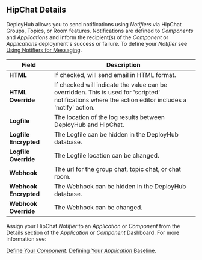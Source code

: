 
## HipChat Details

DeployHub allows you to send notifications using _Notifiers_ via HipChat Groups, Topics, or Room features. Notifications are defined to _Components_ and _Applications_ and inform the recipient(s) of the _Component_ or _Applications_ deployment's success or failure. To define your _Notifier_ see [Using Notifiers for Messaging](/userguide/customizations/2-define-notifiers/).  

| Field                 | Description                                                                                                                                         |
|-----------------------|-----------------------------------------------------------------------------------------------------------------------------------------------------|
| **HTML**              | If checked, will send email in HTML format.                                                                                                         |
| **HTML Override**     | If checked will indicate the value can be overridden. This is used for 'scripted' notifications where the action editor includes a 'notify' action. |
| **Logfile**           | The location of the log results between DeployHub and HipChat.                                                                                      |
| **Logfile Encrypted** | The Logfile can be hidden in the DeployHub database.                                                                                                |
| **Logfile Override**  | The Logfile location can be changed.                                                                                                                |
| **Webhook**           | The url for the group chat, topic chat, or chat room.                                                                                               |
| **Webhook Encrypted** | The Webhook can be hidden in the DeployHub database.                                                                                                |
| **Webhook Override**  | The Webhook can be changed.                                                                                                                         |

Assign your HipChat _Notifier_ to an _Application_ or _Component_ from the Details section of the _Application_ or _Component_ Dashboard. For more information see:

[Define Your _Component_](/userguide/publishing-components/2-define-components/).
[Defining Your _Application_ Baseline](/userguide/packaging-applications/2-defining-applications/).
